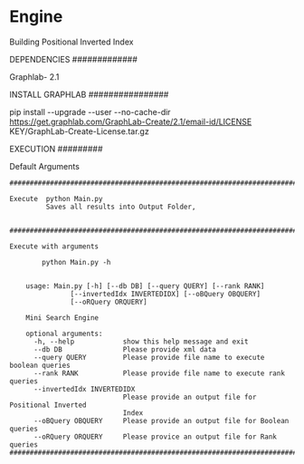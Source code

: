 # Engine
Building Positional Inverted Index

DEPENDENCIES
#############

Graphlab- 2.1


INSTALL GRAPHLAB
################

pip install --upgrade --user --no-cache-dir  https://get.graphlab.com/GraphLab-Create/2.1/email-id/LICENSE KEY/GraphLab-Create-License.tar.gz




EXECUTION
#########


Default Arguments

	#############################################################################################

    Execute  python Main.py
    		 Saves all results into Output Folder,  


    ############################################################################################# 		 

   	Execute with arguments

   			python Main.py -h


	   	usage: Main.py [-h] [--db DB] [--query QUERY] [--rank RANK]
	               [--invertedIdx INVERTEDIDX] [--oBQuery OBQUERY]
	               [--oRQuery ORQUERY]

		Mini Search Engine

		optional arguments:
		  -h, --help            show this help message and exit
		  --db DB               Please provide xml data
		  --query QUERY         Please provide file name to execute boolean queries
		  --rank RANK           Please provide file name to execute rank queries
		  --invertedIdx INVERTEDIDX
		                        Please provide an output file for Positional Inverted
		                        Index
		  --oBQuery OBQUERY     Please provide an output file for Boolean queries
		  --oRQuery ORQUERY     Please provice an output file for Rank queries
	##############################################################################################
